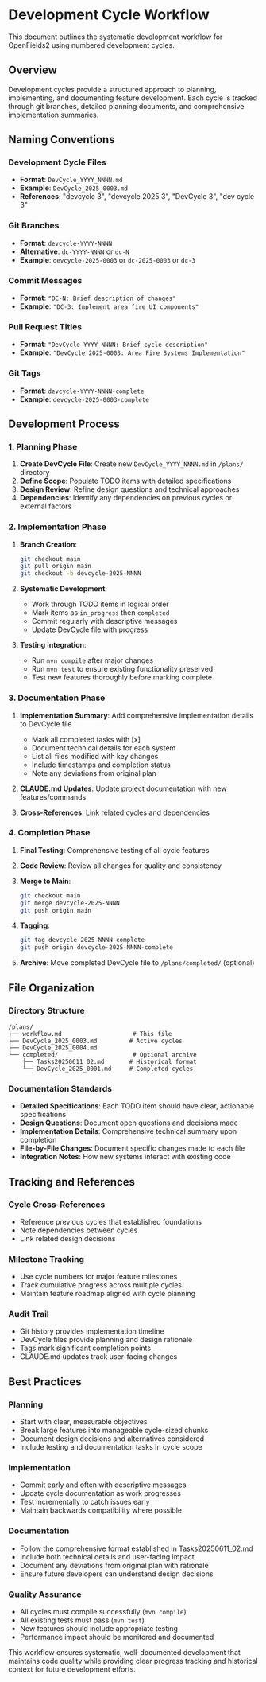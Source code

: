 # Development Cycle Workflow

This document outlines the systematic development workflow for OpenFields2 using numbered development cycles.

## Overview

Development cycles provide a structured approach to planning, implementing, and documenting feature development. Each cycle is tracked through git branches, detailed planning documents, and comprehensive implementation summaries.

## Naming Conventions

### Development Cycle Files
- **Format**: `DevCycle_YYYY_NNNN.md`
- **Example**: `DevCycle_2025_0003.md`
- **References**: "devcycle 3", "devcycle 2025 3", "DevCycle 3", "dev cycle 3"

### Git Branches
- **Format**: `devcycle-YYYY-NNNN`
- **Alternative**: `dc-YYYY-NNNN` or `dc-N`
- **Example**: `devcycle-2025-0003` or `dc-2025-0003` or `dc-3`

### Commit Messages
- **Format**: `"DC-N: Brief description of changes"`
- **Example**: `"DC-3: Implement area fire UI components"`

### Pull Request Titles
- **Format**: `"DevCycle YYYY-NNNN: Brief cycle description"`
- **Example**: `"DevCycle 2025-0003: Area Fire Systems Implementation"`

### Git Tags
- **Format**: `devcycle-YYYY-NNNN-complete`
- **Example**: `devcycle-2025-0003-complete`

## Development Process

### 1. Planning Phase
1. **Create DevCycle File**: Create new `DevCycle_YYYY_NNNN.md` in `/plans/` directory
2. **Define Scope**: Populate TODO items with detailed specifications
3. **Design Review**: Refine design questions and technical approaches
4. **Dependencies**: Identify any dependencies on previous cycles or external factors

### 2. Implementation Phase
1. **Branch Creation**: 
   ```bash
   git checkout main
   git pull origin main
   git checkout -b devcycle-2025-NNNN
   ```

2. **Systematic Development**: 
   - Work through TODO items in logical order
   - Mark items as `in_progress` then `completed`
   - Commit regularly with descriptive messages
   - Update DevCycle file with progress

3. **Testing Integration**:
   - Run `mvn compile` after major changes
   - Run `mvn test` to ensure existing functionality preserved
   - Test new features thoroughly before marking complete

### 3. Documentation Phase
1. **Implementation Summary**: Add comprehensive implementation details to DevCycle file
   - Mark all completed tasks with [x]
   - Document technical details for each system
   - List all files modified with key changes
   - Include timestamps and completion status
   - Note any deviations from original plan

2. **CLAUDE.md Updates**: Update project documentation with new features/commands

3. **Cross-References**: Link related cycles and dependencies

### 4. Completion Phase
1. **Final Testing**: Comprehensive testing of all cycle features
2. **Code Review**: Review all changes for quality and consistency
3. **Merge to Main**:
   ```bash
   git checkout main
   git merge devcycle-2025-NNNN
   git push origin main
   ```

4. **Tagging**:
   ```bash
   git tag devcycle-2025-NNNN-complete
   git push origin devcycle-2025-NNNN-complete
   ```

5. **Archive**: Move completed DevCycle file to `/plans/completed/` (optional)

## File Organization

### Directory Structure
```
/plans/
├── workflow.md                    # This file
├── DevCycle_2025_0003.md         # Active cycles
├── DevCycle_2025_0004.md
└── completed/                     # Optional archive
    ├── Tasks20250611_02.md       # Historical format
    └── DevCycle_2025_0001.md     # Completed cycles
```

### Documentation Standards
- **Detailed Specifications**: Each TODO item should have clear, actionable specifications
- **Design Questions**: Document open questions and decisions made
- **Implementation Details**: Comprehensive technical summary upon completion
- **File-by-File Changes**: Document specific changes made to each file
- **Integration Notes**: How new systems interact with existing code

## Tracking and References

### Cycle Cross-References
- Reference previous cycles that established foundations
- Note dependencies between cycles
- Link related design decisions

### Milestone Tracking
- Use cycle numbers for major feature milestones
- Track cumulative progress across multiple cycles
- Maintain feature roadmap aligned with cycle planning

### Audit Trail
- Git history provides implementation timeline
- DevCycle files provide planning and design rationale
- Tags mark significant completion points
- CLAUDE.md updates track user-facing changes

## Best Practices

### Planning
- Start with clear, measurable objectives
- Break large features into manageable cycle-sized chunks
- Document design decisions and alternatives considered
- Include testing and documentation tasks in cycle scope

### Implementation
- Commit early and often with descriptive messages
- Update cycle documentation as work progresses
- Test incrementally to catch issues early
- Maintain backwards compatibility where possible

### Documentation
- Follow the comprehensive format established in Tasks20250611_02.md
- Include both technical details and user-facing impact
- Document any deviations from original plan with rationale
- Ensure future developers can understand design decisions

### Quality Assurance
- All cycles must compile successfully (`mvn compile`)
- All existing tests must pass (`mvn test`)
- New features should include appropriate testing
- Performance impact should be monitored and documented

This workflow ensures systematic, well-documented development that maintains code quality while providing clear progress tracking and historical context for future development efforts.